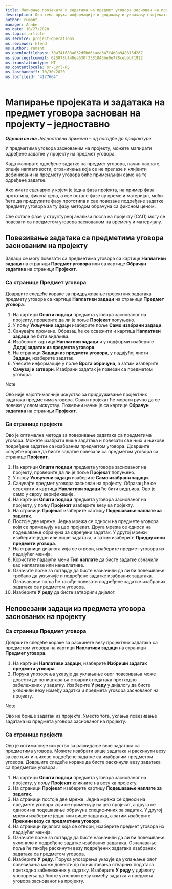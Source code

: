 ```yaml
---
title: Мапирање пројеката и задатака на предмет уговора заснован на пројекту – једноставно
description: Ова тема пружа информације о додавању и уклањању пројеката и задатака у предмет уговора.
author: rumant
manager: Annbe
ms.date: 10/27/2020
ms.topic: article
ms.service: project-operations
ms.reviewer: kfend
ms.author: rumant
ms.openlocfilehash: 30a74f683a032d5bd6caed347f4d0a948376d267
ms.sourcegitcommit: 625878bf48ea530f3381843be0e778cebbbf1922
ms.translationtype: HT
ms.contentlocale: sr-Cyrl-RS
ms.lasthandoff: 10/30/2020
ms.locfileid: "4177664"
---
```

# <a name="map-projects-and-tasks-to-a-project-based-contract-line---lite"></a>Мапирање пројеката и задатака на предмет уговора заснован на пројекту – једноставно

_**Односи се на:** Једноставна примена – од погодбе до профактуре_

У предметима уговора заснованим на пројекту, можете мапирати одређене задатке у пројекту на предмет уговора.

Када мапирате одређене задатке на предмет уговора, начин наплате, опције наплативости, ограничења која се не прелазе и клијенти дефинисани на предмету уговора биће применљиви само на те одређене задатке.

Ако имате сценарио у којем је једна фаза пројекта, на пример фаза прототипа, фиксна цена, а све остале фазе су време и материјал, моћи ћете да придружите фазу прототипа и све повезане подређене задатке предмету уговора за ту фазу методом обрачуна са фиксном ценом.

Све остале фазе у структурној анализи посла на пројекту (САП) могу се повезати са предметом уговора заснованом на времену и материјалу.

## <a name="associate-tasks-to-project-based-contract-lines"></a>Повезивање задатака са предметима уговора заснованим на пројекту

Задаци се могу повезати са предметима уговора са картице **Наплативи задаци** на страници **Предмет уговора** или са картице **Обрачун задатака** на страници **Пројекат**.

### <a name="from-the-contract-line-page"></a>Са странице Предмет уговора

Довршите следеће кораке за придруживање пројектних задатака предмету уговора са картице **Наплативи задаци** на страници **Предмет уговора**.

1. На картици **Општи подаци** предмета уговора заснованог на пројекту, проверите да ли је поље **Пројекат** попуњено.
2. У пољу **Укључени задаци** изаберите поље **Само изабрани задаци**.
3. Сачувајте промене. Образац ће се освежити и картица **Наплативи задаци** ће бити видљива.
4. Изаберите картицу **Наплативи задаци** и у подформи изаберите **Додај задатак из предмета уговора**.
5. На страници **Задаци из предмета уговора**, у падајућој листи **Задаци**, изаберите задатак. 
6. Унесите информације у поље **Врста обрачуна**, а затим изаберите **Сачувај и затвори**. Изабрани задатак је повезан са предметом уговора.

> [!NOTE]
> Ово није најоптималније искуство за придруживање пројектних задатака предметима уговора. Сваки пројекат ће морати ручно да се повеже у овом искуству. Пожељни начин је са картице **Обрачун задатака** на страници **Пројекат**.

### <a name="from-the-project-page"></a>Са странице пројекта

Ово је оптимална метода за повезивање задатака са предметима уговора. Можете изабрати више задатака и повезати све њих и њихове подређене задатке са изабраним предметом уговора. Довршите следеће кораке да бисте задатке повезали са предметом уговора са странице **Пројекат**.

1. На картици **Општи подаци** предмета уговора заснованог на пројекту, проверите да ли је поље **Пројекат** попуњено.
2. У пољу **Укључени задаци** изаберите **Само изабрани задаци**.
3. Сачувајте предмет уговора заснован на пројекту. Образац ће се освежити и картица **Наплативи задаци** ће бити видљива. Ово је само у сврху верификације.
4. На картици **Општи подаци** предмета уговора заснованог на пројекту, у пољу **Пројекат** изаберите везу ка пројекту.
5. На страници **Пројекат** изаберите картицу **Подешавање наплате за задатак**.
6. Постоје две мреже. Једна мрежа се односи на предмете уговора који се примењују на цео пројекат. Друга мрежа се односи на подешавање обрачуна за одређени задатак. У другој мрежи изаберите један или више задатака, а затим изаберите **Придружени предмети уговора**.
7. На страници дијалога која се отвори, изаберите предмет уговора из падајућег менија.
8. Користите падајући мени **Тип наплате** да бисте задатке означили као наплативе или ненаплативе.
9. Означите поље за потврду да бисте назначили да ли би повезивање требало да укључује и подређене задатке изабраних задатака. Означавање поља ће такође повезати подређене задатке изабраних задатака са предметом уговора.
10. Изаберите **У реду** да бисте затворили дијалог.

## <a name="unassociate-tasks-from-project-based-contract-lines"></a>Неповезани задаци из предмета уговора заснованих на пројекту

### <a name="from-the-contract-line-page"></a>Са странице Предмет уговора

Довршите следеће кораке за раскинете везу пројектних задатака са предметом уговора на картици **Наплативи задаци** на страници **Предмет уговора**.

1. На картици **Наплативи задаци**, изаберите **Избриши задатак предмета уговора**.
2. Порука упозорења указује да уклањање овог повезивања може довести до поништавања стварних података претходно забележених у задатку. Изаберите **У реду** у дијалогу да бисте уклонили везу између задатка и предмета уговора заснованог на пројекту. 

> [!NOTE]
> Ово не брише задатак из пројекта. Уместо тога, уклања повезивање задатака из предмета уговора заснованог на пројекту.

### <a name="from-the-project-page"></a>Са странице пројекта

Ово је оптималније искуство за раскидање везе задатака са предметима уговора. Можете изабрати више задатака и раскинути везу за све њих и њихове подређене задатке са изабраним предметом уговора. Довршите следеће кораке да бисте раскинули везу задатака са предметом уговора.

1. На картици **Општи подаци** предмета уговора заснованог на пројекту, у пољу **Пројекат** кликните на везу ка пројекту.
2. На страници **Пројекат** изаберите картицу **Подешавање наплате за задатак**.
3. На страници постоје две мреже. Једна мрежа се односи на предмете уговора који се примењују на цео пројекат, а друга се односи на подешавање обрачуна специфичних за задатак. У другој мрежи изаберите један или више задатака, а затим изаберите **Прекини везу са предметима уговора**.
4. На страници дијалога која се отвори, изаберите предмет уговора из падајућег менија.
5. Означите поље за потврду да бисте назначили да ли би повезивање уклонило и подређене задатке изабраних задатака. Означавање поља ће такође раскинути везу подређених задатака изабраних задатака са предметом уговора.
6. Изаберите **У реду**. Порука упозорења указује да уклањање овог повезивања може довести до поништавања стварних података претходно забележених у задатку. Изаберите **У реду** у дијалогу упозорења да бисте уклонили везу између задатка и предмета уговора заснованог на пројекту.

